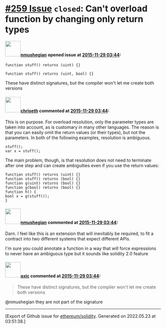# [\#259 Issue](https://github.com/ethereum/solidity/issues/259) `closed`: Can't overload function by changing only return types

#### <img src="https://avatars.githubusercontent.com/u/924397?u=4c3e5a7b67595961461f5ac3e1dd41aca26a5b4b&v=4" width="50">[nmushegian](https://github.com/nmushegian) opened issue at [2015-11-29 03:44](https://github.com/ethereum/solidity/issues/259):

`function stuff() returns (uint) {}`

`function stuff() returns (uint, bool) {}`

These have distinct signatures, but the compiler won't let me create both versions


#### <img src="https://avatars.githubusercontent.com/u/9073706?v=4" width="50">[chriseth](https://github.com/chriseth) commented at [2015-11-29 03:44](https://github.com/ethereum/solidity/issues/259#issuecomment-160654976):

This is on purpose. For overload resolution, only the parameter types are taken into account, as is customary in many other languages. The reason is that you can easily omit the return values (or their types), but not the parameters. In both of the following examples, resolution is ambiguous.

```
stuff();
var x = stuff();
```

The main problem, though, is that resolution does not need to terminate after one step and can create ambiguities even if you use the return values:

```
function stuff() returns (uint) {}
function stuff() returns (bool) {}
function g(uint) returns (bool) {}
function g(bool) returns (bool) {}
function h() {
bool x = g(stuff());
}
```

#### <img src="https://avatars.githubusercontent.com/u/924397?u=4c3e5a7b67595961461f5ac3e1dd41aca26a5b4b&v=4" width="50">[nmushegian](https://github.com/nmushegian) commented at [2015-11-29 03:44](https://github.com/ethereum/solidity/issues/259#issuecomment-160671769):

Darn. I feel like this is an extension that will inevitably be required, to fit a contract into two different systems that expect different APIs.

I'm sure you could annotate a function in a way that will force expressions to never have an ambiguous type but it sounds like solidity 2.0 feature

#### <img src="https://avatars.githubusercontent.com/u/20340?v=4" width="50">[axic](https://github.com/axic) commented at [2015-11-29 03:44](https://github.com/ethereum/solidity/issues/259#issuecomment-215055691):

> These have distinct signatures, but the compiler won't let me create both versions

@nmushegian they are not part of the signature


-------------------------------------------------------------------------------



[Export of Github issue for [ethereum/solidity](https://github.com/ethereum/solidity). Generated on 2022.05.23 at 03:51:38.]
